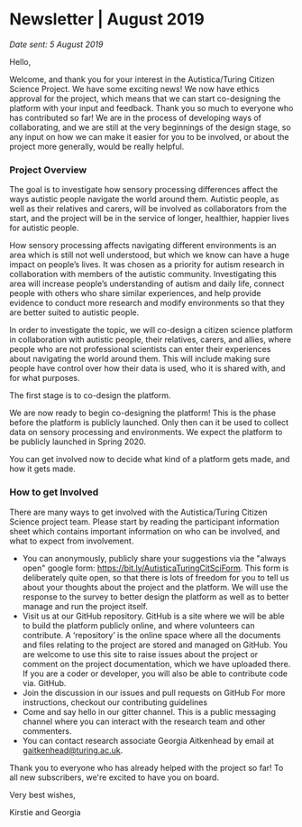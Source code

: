 # Newsletter | August 2019

*Date sent: 5 August 2019*

Hello,

Welcome, and thank you for your interest in the Autistica/Turing Citizen Science Project.
We have some exciting news!
We now have ethics approval for the project, which means that we can start co-designing the platform with your input and feedback.
Thank you so much to everyone who has contributed so far!
We are in the process of developing ways of collaborating, and we are still at the very beginnings of the design stage, so any input on how we can make it easier for you to be involved, or about the project more generally, would be really helpful.

### Project Overview

The goal is to investigate how sensory processing differences affect the ways autistic people navigate the world around them.
Autistic people, as well as their relatives and carers, will be involved as collaborators from the start, and the project will be in the service of longer, healthier, happier lives for autistic people.

How sensory processing affects navigating different environments is an area which is still not well understood, but which we know can have a huge impact on people’s lives.
It was chosen as a priority for autism research in collaboration with members of the autistic community.
Investigating this area will increase people’s understanding of autism and daily life, connect people with others who share similar experiences, and help provide evidence to conduct more research and modify environments so that they are better suited to autistic people.

In order to investigate the topic, we will co-design a citizen science platform in collaboration with autistic people, their relatives, carers, and allies, where people who are not professional scientists can enter their experiences about navigating the world around them.
This will include making sure people have control over how their data is used, who it is shared with, and for what purposes.

The first stage is to co-design the platform.

We are now ready to begin co-designing the platform!
This is the phase before the platform is publicly launched.
Only then can it be used to collect data on sensory processing and environments.
We expect the platform to be publicly launched in Spring 2020.

You can get involved now to decide what kind of a platform gets made, and how it gets made.

### How to get Involved

There are many ways to get involved with the Autistica/Turing Citizen Science project team.
Please start by reading the participant information sheet which contains important information on who can be involved, and what to expect from involvement.

* You can anonymously, publicly share your suggestions via the "always open" google form: https://bit.ly/AutisticaTuringCitSciForm.
This form is deliberately quite open, so that there is lots of freedom for you to tell us about your thoughts about the project and the platform.
We will use the response to the survey to better design the platform as well as to better manage and run the project itself.
* Visit us at our GitHub repository.
GitHub is a site where we will be able to build the platform publicly online, and where volunteers can contribute.
A ‘repository’ is the online space where all the documents and files relating to the project are stored and managed on GitHub.
You are welcome to use this site to raise issues about the project or comment on the project documentation, which we have uploaded there.
If you are a coder or developer, you will also be able to contribute code via. GitHub.
* Join the discussion in our issues and pull requests on GitHub
For more instructions, checkout our contributing guidelines
* Come and say hello in our gitter channel.
This is a public messaging channel where you can interact with the research team and other commenters.
* You can contact research associate Georgia Aitkenhead by email at gaitkenhead@turing.ac.uk.

Thank you to everyone who has already helped with the project so far! To all new subscribers, we're excited to have you on board.

Very best wishes,

Kirstie and Georgia
